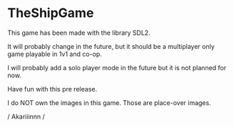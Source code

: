 # TheShipGame

This game has been made with the library SDL2.

It will probably change in the future, but it should be a multiplayer only game playable in 1v1 and co-op.

I will probably add a solo player mode in the future but it is not planned for now.

Have fun with this pre release.

I do NOT own the images in this game.
Those are place-over images.

/ Akariiinnn /
